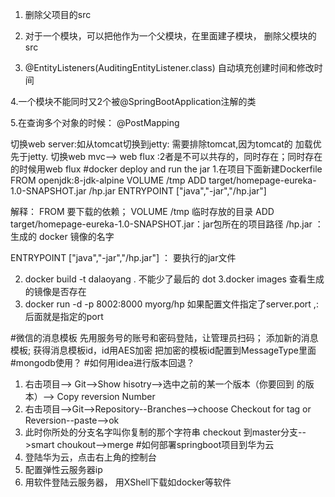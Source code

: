1. 删除父项目的src
2. 对于一个模块，可以把他作为一个父模块，在里面建子模块，
删除父模块的src

3. @EntityListeners(AuditingEntityListener.class) 
自动填充创建时间和修改时间

4.一个模块不能同时又2个被@SpringBootApplication注解的类

5.在查询多个对象的时候： @PostMapping

切换web server:如从tomcat切换到jetty: 需要排除tomcat,因为tomcat的
加载优先于jetty.
切换web mvc--> web flux :2者是不可以共存的，同时存在；同时存在
的时候用web flux
#docker deploy and run the jar
1.在项目下面新建Dockerfile
FROM openjdk:8-jdk-alpine
VOLUME /tmp
ADD target/homepage-eureka-1.0-SNAPSHOT.jar /hp.jar
ENTRYPOINT ["java","-jar","/hp.jar"]

解释：
FROM 要下载的依赖； VOLUME /tmp 临时存放的目录
ADD target/homepage-eureka-1.0-SNAPSHOT.jar：jar包所在的项目路径
/hp.jar ：生成的 docker 镜像的名字

ENTRYPOINT ["java","-jar","/hp.jar"] ： 要执行的jar文件

2. docker build -t dalaoyang . 不能少了最后的 dot
3.docker images  查看生成的镜像是否存在
4. docker run -d -p 8002:8000 myorg/hp
如果配置文件指定了server.port ,:后面就是指定的port
  
 #微信的消息模板
   先用服务号的账号和密码登陆，让管理员扫码；
   添加新的消息模板;
   获得消息模板id，id用AES加密
   把加密的模板id配置到MessageType里面
 #mongodb使用？
#如何用idea进行版本回退？

1. 右击项目--> Git-->Show hisotry-->选中之前的某一个版本（你要回到
的版本）--> Copy reversion Number
2. 右击项目-->Git-->Repository--Branches-->choose Checkout for tag
or Reversion--paste-->ok
3. 此时你所处的分支名字叫你复制的那个字符串
checkout 到master分支-->smart choukout-->merge
#如何部署springboot项目到华为云
1. 登陆华为云，点击右上角的控制台
2. 配置弹性云服务器ip
3. 用软件登陆云服务器， 用XShell下载如docker等软件

